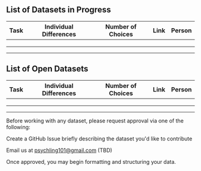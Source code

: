 ##  List of Datasets in Progress

| Task | Individual Differences | Number of Choices | Link | Person |
|------|------------------------|-------------------|------|--------|
|      |                        |                   |      |        |
|      |                        |                   |      |        |
|      |                        |                   |      |        |

---

##  List of Open Datasets

| Task | Individual Differences | Number of Choices | Link | Person |
|------|------------------------|-------------------|------|--------|
|      |                        |                   |      |        |
|      |                        |                   |      |        |
|      |                        |                   |      |        |

---

Before working with any dataset, please request approval via one of the following:

   Create a GitHub Issue briefly describing the dataset you'd like to contribute

   Email us at psychling101@gmail.com (TBD)

Once approved, you may begin formatting and structuring your data.

